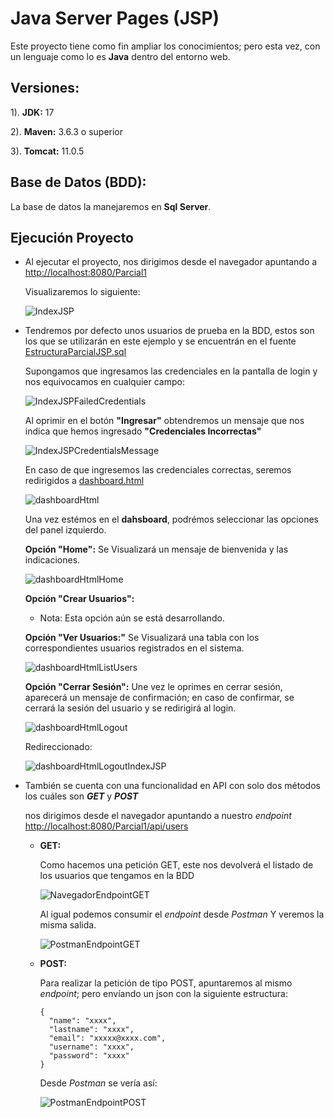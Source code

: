 # Java Server Pages (JSP)
Este proyecto tiene como fin ampliar los conocimientos; pero esta vez, con un lenguaje como lo es **Java** dentro del entorno web.

## Versiones:
1). **JDK:** 17

2). **Maven:** 3.6.3 o superior

3). **Tomcat:** 11.0.5

## Base de Datos (BDD):
La base de datos la manejaremos en **Sql Server**.

## Ejecución Proyecto
- Al ejecutar el proyecto, nos dirigimos desde el navegador apuntando a [http://localhost:8080/Parcial1](http://localhost:8080/Parcial1)
  
  Visualizaremos lo siguiente:

  ![IndexJSP](src/main/webapp/assets/img/repository/IndexJSP.PNG)

- Tendremos por defecto unos usuarios de prueba en la BDD, estos son los que se utilizarán en este ejemplo y se encuentrán en el fuente
  [EstructuraParcialJSP.sql](/src/main/webapp/assets/sql/EstructuraParcialJSP.sql)

  Supongamos que ingresamos las credenciales en la pantalla de login y nos equivocamos en cualquier campo:

  ![IndexJSPFailedCredentials](src/main/webapp/assets/img/repository/IndexJSPFailedCredentials.PNG)

  Al oprimir en el botón **"Ingresar"** obtendremos un mensaje que nos indica que hemos ingresado **"Credenciales Incorrectas"**

  ![IndexJSPCredentialsMessage](src/main/webapp/assets/img/repository/IndexJSPCredentialsMessage.PNG)

  En caso de que ingresemos las credenciales correctas, seremos redirigidos a [dashboard.html](src/main/webapp/views/dashboard.html)

  ![dashboardHtml](src/main/webapp/assets/img/repository/dashboardHtml.PNG)

  Una vez estémos en el **dahsboard**, podrémos seleccionar las opciones del panel izquierdo.

  **Opción "Home":** Se Visualizará un mensaje de bienvenida y las indicaciones.

  ![dashboardHtmlHome](src/main/webapp/assets/img/repository/dashboardHtmlHome.PNG)

  **Opción "Crear Usuarios":** 
    - Nota: Esta opción aún se está desarrollando.
  
  **Opción "Ver Usuarios:"** Se Visualizará una tabla con los correspondientes usuarios registrados en el sistema.

  ![dashboardHtmlListUsers](src/main/webapp/assets/img/repository/dashboardHtmlListUsers.PNG)

  **Opción "Cerrar Sesión":** Une vez le oprimes en cerrar sesión, aparecerá un mensaje de confirmación; en caso de
    confirmar, se cerrará la sesión del usuario y se redirigirá al login.

  ![dashboardHtmlLogout](src/main/webapp/assets/img/repository/dashboardHtmlLogout.PNG)

  Redireccionado:

  ![dashboardHtmlLogoutIndexJSP](src/main/webapp/assets/img/repository/dashboardHtmlLogoutIndexJSP.PNG)


- También se cuenta con una funcionalidad en API con solo dos métodos los cuáles son ***GET*** y ***POST***

  nos dirigimos desde el navegador apuntando a nuestro *endpoint* [http://localhost:8080/Parcial1/api/users](http://localhost:8080/Parcial1/api/users)

  - **GET:**

    Como hacemos una petición GET, este nos devolverá el listado de los usuarios que tengamos en la BDD

    ![NavegadorEndpointGET](src/main/webapp/assets/img/repository/NavegadorEndpointGET.PNG)

    Al igual podemos consumir el *endpoint* desde *Postman* Y veremos la misma salida.

    ![PostmanEndpointGET](src/main/webapp/assets/img/repository/PostmanEndpointGET.PNG)

  - **POST:**

    Para realizar la petición de tipo POST, apuntaremos al mismo *endpoint*; pero envíando un json con la siguiente estructura:

    ~~~
    {
      "name": "xxxx",
      "lastname": "xxxx",
      "email": "xxxxx@xxxx.com",
      "username": "xxxx",
      "password": "xxxx"
    }
    ~~~

    Desde *Postman* se vería así:

    ![PostmanEndpointPOST](src/main/webapp/assets/img/repository/PostmanEndpointPOST.PNG)
